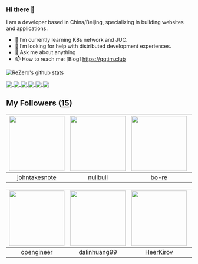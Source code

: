 ### Hi there 👋

  I am a developer based in China/Beijing, specializing in building websites and applications.
  
  - 🌱 I’m currently learning K8s network and JUC.
  - 🤔 I’m looking for help with distributed development experiences.
  - 💬 Ask me about anything
  - 📫 How to reach me: [Blog] https://qqtim.club
  
  
  ![ReZero's github stats](https://github-readme-stats.vercel.app/api?username=rezeros&show_icons=true&title_color=fff&icon_color=79ff97&text_color=9f9f9f&bg_color=151515)
  
 
  <a href="https://github.com/rezeros/zit">
<img align="center" src="https://github-readme-stats.vercel.app/api/pin/?username=rezeros&repo=zit&title_color=fff&icon_color=79ff97&text_color=9f9f9f&bg_color=151515" />
  </a>
  <a href="https://github.com/rezeros/zerobox">
<img align="center" src="https://github-readme-stats.vercel.app/api/pin/?username=rezeros&repo=zerobox&title_color=fff&icon_color=79ff97&text_color=9f9f9f&bg_color=151515" />
  </a>
  <a href="https://github.com/rezeros/leetcode">
<img align="center" src="https://github-readme-stats.vercel.app/api/pin/?username=rezeros&repo=leetcode&title_color=fff&icon_color=79ff97&text_color=9f9f9f&bg_color=151515" />
  </a>
   <a href="https://github.com/rezeros/LLone">
<img align="center" src="https://github-readme-stats.vercel.app/api/pin/?username=rezeros&repo=LLone&title_color=fff&icon_color=79ff97&text_color=9f9f9f&bg_color=151515" />
  </a>

  <a href="https://github.com/rezeros">
<img align="center" src="https://github-readme-stats.vercel.app/api/top-langs/?username=rezeros&layout=compact&exclude_repo=rezeros,rezeros.github.io,blog-source&hide=css,html&langs_count=8" />
  </a>

 <a href="https://github.com/rezeros">
<img align="center" src="https://github-readme-stats.vercel.app/api/wakatime?username=rezeros" />
  </a>
  

## My Followers ([15](https://github.com/ReZeroS?tab=followers))

| <img src="https://avatars.githubusercontent.com/u/29314819?v=4" width="150" height="150" /> | <img src="https://avatars.githubusercontent.com/u/28078734?v=4" width="150" height="150" /> | <img src="https://avatars.githubusercontent.com/u/47686772?v=4" width="150" height="150" /> | <img src="https://avatars.githubusercontent.com/u/40146766?v=4" width="150" height="150" /> |
| :-----------------------------------------------------------------------------------------: | :-----------------------------------------------------------------------------------------: | :-----------------------------------------------------------------------------------------: | :-----------------------------------------------------------------------------------------: |
|                      [johntakesnote](https://github.com/johntakesnote)                      |                           [nullbull](https://github.com/nullbull)                           |                              [bo-re](https://github.com/bo-re)                              |                       [ProgramCodes](https://github.com/ProgramCodes)                       |

| <img src="https://avatars.githubusercontent.com/u/32831059?v=4" width="150" height="150" /> | <img src="https://avatars.githubusercontent.com/u/6508763?v=4" width="150" height="150" /> | <img src="https://avatars.githubusercontent.com/u/26834294?v=4" width="150" height="150" /> | <img src="https://avatars.githubusercontent.com/u/22606989?v=4" width="150" height="150" /> |
| :-----------------------------------------------------------------------------------------: | :----------------------------------------------------------------------------------------: | :-----------------------------------------------------------------------------------------: | :-----------------------------------------------------------------------------------------: |
|                         [opengineer](https://github.com/opengineer)                         |                       [dalinhuang99](https://github.com/dalinhuang99)                      |                          [HeerKirov](https://github.com/HeerKirov)                          |                           [ABUGADAY](https://github.com/ABUGADAY)                           |